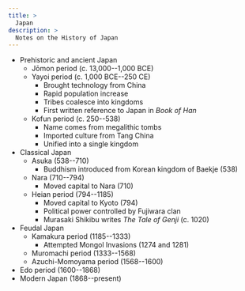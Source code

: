 ```yaml
---
title: >
  Japan
description: >
  Notes on the History of Japan
---
```


- Prehistoric and ancient Japan
  - Jōmon period (c. 13,000--1,000 BCE)
  - Yayoi period (c. 1,000 BCE--250 CE)
    - Brought technology from China
    - Rapid population increase
    - Tribes coalesce into kingdoms
    - First written reference to Japan in _Book of Han_
  - Kofun period (c. 250--538)
    - Name comes from megalithic tombs
    - Imported culture from Tang China
    - Unified into a single kingdom
- Classical Japan
  - Asuka (538--710)
    - Buddhism introduced from Korean kingdom of Baekje (538)
  - Nara (710--794)
    - Moved capital to Nara (710)
  - Heian period (794--1185)
    - Moved capital to Kyoto (794)
    - Political power controlled by Fujiwara clan
    - Murasaki Shikibu writes _The Tale of Genji_ (c. 1020)
- Feudal Japan
  - Kamakura period (1185--1333)
    - Attempted Mongol Invasions (1274 and 1281)
  - Muromachi period  (1333--1568)
  - Azuchi-Momoyama period (1568--1600)
- Edo period (1600--1868)
- Modern Japan (1868--present)
